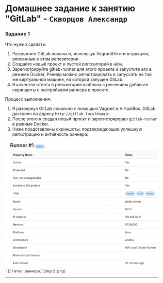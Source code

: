 # Домашнее задание к занятию "GitLab" - `Скворцов Александр`

### Задание 1
Что нужно сделать:
1. Разверните GitLab локально, используя Vagrantfile и инструкцию, описанные в этом репозитории.
2. Создайте новый проект и пустой репозиторий в нём.
3. Зарегистрируйте gitlab-runner для этого проекта и запустите его в режиме Docker. Раннер можно регистрировать и запускать на той же виртуальной машине, на которой запущен GitLab.
4. В качестве ответа в репозиторий шаблона с решением добавьте скриншоты с настройками раннера в проекте.

Процесс выполнения:
1. Я развернул GitLab локально с помощью Vagrant и VirtualBox. GitLab доступен по адресу `http://gitlab.localdomain`.
2. После этого я создал новый проект и зарегистрировал `gitlab-runner` в режиме Docker.
3. Ниже представлены скриншоты, подтверждающие успешную регистрацию и активность раннера:

![Настройки раннера](img/1.png)`
![Статус раннера](img/2.png)`


---

